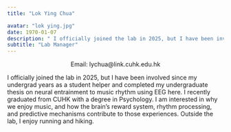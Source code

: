 ```yaml
---
title: "Lok Ying Chua"

avatar: "lok ying.jpg"
date: 1970-01-07
description: " I officially joined the lab in 2025, but I have been involved since my undergrad years..."
subtitle: "Lab Manager"
---
```

<p align="center">
    Email: lychua@link.cuhk.edu.hk
</p>

 I officially joined the lab in 2025, but I have been involved since my undergrad years as a student helper and completed my undergraduate thesis on neural entrainment to music rhythm using EEG here. I recently graduated from CUHK with a degree in Psychology. I am interested in why we enjoy music, and how the brain’s reward system, rhythm processing, and predictive mechanisms contribute to those experiences. Outside the lab, I enjoy running and hiking.
